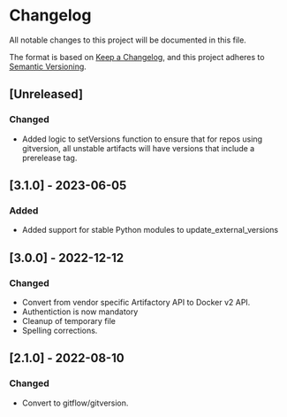 # Changelog

All notable changes to this project will be documented in this file.

The format is based on [Keep a Changelog](https://keepachangelog.com/en/1.0.0/),
and this project adheres to [Semantic Versioning](https://semver.org/spec/v2.0.0.html).

## [Unreleased]
### Changed
- Added logic to setVersions function to ensure that for repos using gitversion, all unstable
  artifacts will have versions that include a prerelease tag.

## [3.1.0] - 2023-06-05
### Added
- Added support for stable Python modules to update_external_versions

## [3.0.0] - 2022-12-12
### Changed
- Convert from vendor specific Artifactory API to Docker v2 API.
- Authentiction is now mandatory
- Cleanup of temporary file
- Spelling corrections.

## [2.1.0] - 2022-08-10
### Changed
- Convert to gitflow/gitversion.

